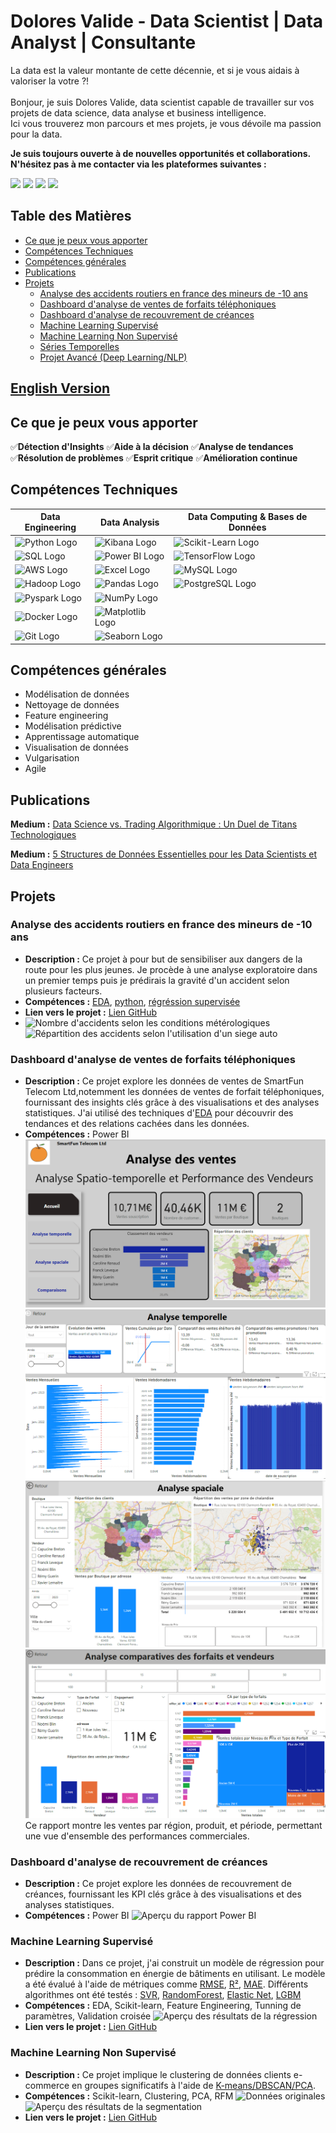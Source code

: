 # Dolores Valide - Data Scientist | Data Analyst | Consultante

 La data est la valeur montante de cette décennie, et si je vous aidais à valoriser la votre ?! \
 \
  Bonjour, je suis Dolores Valide, data scientist capable de travailler sur vos projets de data science, data analyse et business intelligence.\
  Ici vous trouverez mon parcours et mes projets, je vous dévoile ma passion pour la data.

  **Je suis toujours ouverte à de nouvelles opportunités et collaborations. N'hésitez pas à me contacter via les plateformes suivantes :**

<p align="left">
  <a href="mailto:valide.dolores@gmail.com"><img src="https://img.shields.io/badge/-Email-D14836?style=flat-square&logo=Gmail&logoColor=white"/></a>
  <a href="https://www.linkedin.com/in/d_valide"><img src="https://img.shields.io/badge/-LinkedIn-0077B5?style=flat-square&logo=LinkedIn&logoColor=white"/></a>
  <a href="https://github.com/Dvalide"><img src="https://img.shields.io/badge/-GitHub-181717?style=flat-square&logo=github&logoColor=white"/></a>
  <a href="assets/documents/Cv_data_science_gen.pdf"><img src="https://img.shields.io/badge/-CV-4285F4?style=flat-square&logo=Google%20Drive&logoColor=white"/></a>
</p>


## Table des Matières
- [Ce que je peux vous apporter](#ce-que-je-peux-vous-apporter)
- [Compétences Techniques](#compétences-techniques)
- [Compétences générales](#compétences-générales)
- [Publications](#publications)
- [Projets](#projets)
    - [Analyse des accidents routiers en france des mineurs de -10 ans](#analyse-des-accidents-routiers-en-france-des-mineurs-de--10-ans)
    - [Dashboard d'analyse de ventes de forfaits téléphoniques](#dashboard-danalyse-de-ventes-de-forfaits-téléphoniques)
    - [Dashboard d'analyse de recouvrement de créances](#dashboard-danalyse-de-recouvrement-de-créances)
    - [Machine Learning Supervisé](#machine-learning-supervisé)
    - [Machine Learning Non Supervisé](#machine-learning-non-supervisé)
    - [Séries Temporelles](#séries-temporelles)
    - [Projet Avancé (Deep Learning/NLP)](#projet--projet-avancé-deep-learningnlp)

[English Version](./index_en.md)
--------------------------------------------------------------
## Ce que je peux vous apporter

✅**Détection d'Insights**
✅**Aide à la décision**
✅**Analyse de tendances**
✅**Résolution de problèmes**
✅**Esprit critique**
✅**Amélioration continue**

## Compétences Techniques

| **Data Engineering**  | **Data Analysis**  | **Data Computing & Bases de Données**  |
|-----------------------|--------------------|----------------------------------------|
| ![Python Logo](https://img.shields.io/badge/-Python-3776AB?logo=python&logoColor=white) | ![Kibana Logo](https://img.shields.io/badge/-Kibana-005571?logo=kibana&logoColor=white) | ![Scikit-Learn Logo](https://img.shields.io/badge/-Scikit--Learn-F7931E?logo=scikit-learn&logoColor=white) |
| ![SQL Logo](https://img.shields.io/badge/-SQL-4479A1?logo=MySQL&logoColor=white) | ![Power BI Logo](https://img.shields.io/badge/-Power%20BI-F2C811?logo=power-bi&logoColor=black) |![TensorFlow Logo](https://img.shields.io/badge/-TensorFlow-FF6F00?logo=tensorflow&logoColor=white) |
| ![AWS Logo](https://img.shields.io/badge/-AWS-232F3E?logo=amazon-aws&logoColor=white) |![Excel Logo](https://img.shields.io/badge/-Excel-217346?logo=microsoft-excel&logoColor=white) | ![MySQL Logo](https://img.shields.io/badge/-MySQL-4479A1?logo=mysql&logoColor=white) |
| ![Hadoop Logo](https://img.shields.io/badge/-Hadoop-66CCFF?logo=apache-hadoop&logoColor=black) | ![Pandas Logo](https://img.shields.io/badge/-Pandas-150458?logo=pandas&logoColor=white) | ![PostgreSQL Logo](https://img.shields.io/badge/-PostgreSQL-336791?logo=postgresql&logoColor=white) |
| ![Pyspark Logo](https://img.shields.io/badge/-PySpark-E25A1C?logo=apache-spark&logoColor=white) | ![NumPy Logo](https://img.shields.io/badge/-NumPy-013243?logo=numpy&logoColor=white) | |
| ![Docker Logo](https://img.shields.io/badge/-Docker-2496ED?logo=docker&logoColor=white) | ![Matplotlib Logo](https://img.shields.io/badge/-Matplotlib-11557C?logo=Matplotlib&logoColor=white) | |
| ![Git Logo](https://img.shields.io/badge/-Git-F05032?logo=git&logoColor=white) | ![Seaborn Logo](https://img.shields.io/badge/-Seaborn-3776AB?logo=Seaborn&logoColor=white) | |

## Compétences générales

 - Modélisation de données
 - Nettoyage de données
 - Feature engineering
 - Modélisation prédictive
 - Apprentissage automatique 
 - Visualisation de données  
 - Vulgarisation
 - Agile

## Publications

**Medium :** [Data Science vs. Trading Algorithmique : Un Duel de Titans Technologiques](https://medium.com/@valide.dolores/data-science-vs-trading-algorithmique-un-duel-de-titans-technologiques-0d6acab938b6) 


**Medium :** [5 Structures de Données Essentielles pour les Data Scientists et Data Engineers](https://medium.com/@valide.dolores/5-structures-de-donn%C3%A9es-essentielles-pour-les-data-scientists-et-data-engineers-fae5509f4b84)
   
## Projets

### Analyse des accidents routiers en france des mineurs de -10 ans 
- **Description :** Ce projet à pour but de  sensibiliser aux dangers de la route pour les plus jeunes. Je procède à une analyse exploratoire dans un premier temps puis je prédirais la gravité d'un accident selon plusieurs facteurs.
- **Compétences :** [EDA](#EDA), [python](#python), [régréssion supervisée](#régréssion-supervisée)
- **Lien vers le projet :** [Lien GitHub](https://github.com/DValide/Projet_perso_Accidents_routiers_de_mineurs_de_moins_de_10_ans)
- ![Nombre d'accidents selon les conditions métérologiques](assets/img/nbr_d-accidents_selon_les_conditions_meteos.png)
  ![Répartition des accidents selon l'utilisation d'un siege auto](assets/img/repartition_des_accidents_selon_l-utilisation_d-un_siege_auto.png)


### Dashboard d'analyse de ventes de forfaits téléphoniques
- **Description :** Ce projet explore les données de ventes de SmartFun Telecom Ltd,notemment les données de ventes de forfait téléphoniques, fournissant des insights clés grâce à des visualisations et des analyses statistiques. J'ai utilisé des techniques d'[EDA](#EDA) pour découvrir des tendances et des relations cachées dans les données.
- **Compétences :** Power BI
 ![Aperçu du rapport Power BI](assets/img/rapport_smart_fun.png)
 ![Aperçu du rapport Power BI](assets/img/rapport_smart_fun_temporel.png)
 ![Aperçu du rapport Power BI](assets/img/rapport_smart_fun_spatial.png)
 ![Aperçu du rapport Power BI](assets/img/rapport_smart_fun_comparatif.png)
Ce rapport montre les ventes par région, produit, et période, permettant une vue d'ensemble des performances commerciales.

### Dashboard d'analyse de recouvrement de créances
- **Description :** Ce projet explore les données de recouvrement de créances, fournissant les KPI clés grâce à des visualisations et des analyses statistiques. 
- **Compétences :** Power BI
![Aperçu du rapport Power BI](assets/img/KPI_recouvrement.png)
  
### Machine Learning Supervisé
- **Description :** Dans ce projet, j'ai construit un modèle de régression pour prédire la consommation en énergie de bâtiments en utilisant. Le modèle a été évalué à l'aide de métriques comme [RMSE](#RMSE), [R²](R_2), [MAE](#MAE). Différents algorithmes ont été testés : [SVR](#SVR), [RandomForest](#RandomForest), [Elastic Net](#ElasticNet), [LGBM](#LGBM)
- **Compétences :** EDA, Scikit-learn, Feature Engineering, Tunning de paramètres, Validation croisée
![Aperçu des résultats de la régression](assets/img/projet_3.png)
- **Lien vers le projet :** [Lien GitHub](https://github.com/DValide/OC-DS-P4-Anticipez-les-besoins-en-consommation-de-batiments/tree/f1629b960ff2629a1dfc09eb2946cf1e948696bb)

### Machine Learning Non Supervisé
- **Description :** Ce projet implique le clustering de données clients e-commerce en groupes significatifs à l'aide de [K-means/DBSCAN/PCA](K-means/DBSCAN/PCA).
- **Compétences :** Scikit-learn, Clustering, PCA, RFM
![Données originales](assets/img/jeux_de_données_ori.png)
![Aperçu des résultats de la segmentation](assets/img/segmentation_clients.png)
- **Lien vers le projet :** [Lien GitHub](https://github.com/DValide/OC-DS-P5-Segmentez-des-clients-d-un-site-e-commerce/tree/main)



